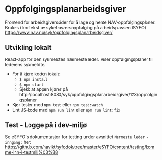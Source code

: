 # Oppfolgingsplanarbeidsgiver

Frontend for arbeidsgiverssider for å lage og hente NAV-oppfølgingsplaner. Brukes
i kontekst av sykefraværsoppfølging på arbeidsplassen (SYFO) https://www.nav.no/syk/oppfolgingsplanarbeidsgiver/

## Utvikling lokalt

React-app for den sykmeldtes nærmeste leder. Viser oppfølgingsplaner til lederens sykmeldte.

- For å kjøre koden lokalt:
  - `$ npm install`
  - `$ npm start`
  - Sjekk at appen kjører på http://localhost:8080/syk/oppfolgingsplanarbeidsgiver/123/oppfolgingsplaner
- Kjør tester med `npm test` eller `npm test:watch`
- Lint JS-kode med `npm run lint` eller `npm run lint:fix`

## Test - Logge på i dev-miljø

Se eSYFO's dokumentasjon for testing under avsnittet `Nærmeste leder - inngang:` her: https://github.com/navikt/syfodok/tree/master/eSYFO/content/testing/komme-inn-i-testmilj%C3%B8
